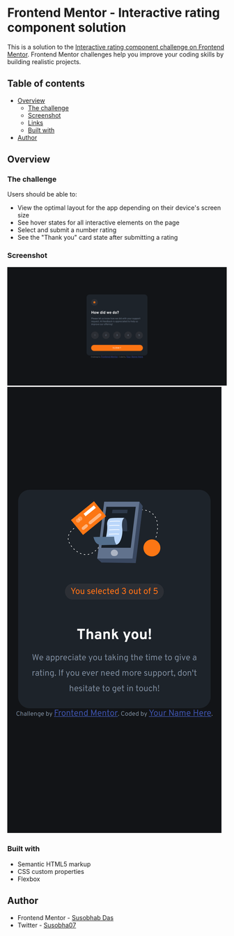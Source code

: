 # Frontend Mentor - Interactive rating component solution

This is a solution to the [Interactive rating component challenge on Frontend Mentor](https://www.frontendmentor.io/challenges/interactive-rating-component-koxpeBUmI). Frontend Mentor challenges help you improve your coding skills by building realistic projects. 

## Table of contents

- [Overview](#overview)
  - [The challenge](#the-challenge)
  - [Screenshot](#screenshot)
  - [Links](#links)
  - [Built with](#built-with)
- [Author](#author)

## Overview

### The challenge

Users should be able to:

- View the optimal layout for the app depending on their device's screen size
- See hover states for all interactive elements on the page
- Select and submit a number rating
- See the "Thank you" card state after submitting a rating

### Screenshot

![Desktop view](screenshots/screenshot%20(1).png)
![Mobile View](screenshots/screenshot%20(2).png)

### Built with

- Semantic HTML5 markup
- CSS custom properties
- Flexbox
## Author
- Frontend Mentor - [Susobhab Das](https://www.frontendmentor.io/profile/susobhandas07)
- Twitter - [Susobha07](https://www.twitter.com/Susobha07)